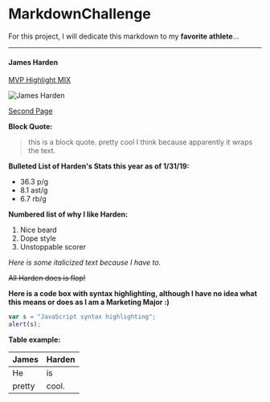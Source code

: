 # MarkdownChallenge
For this project, I will dedicate this markdown to my **favorite athlete**...
***
#### James Harden




[MVP Highlight MIX](https://www.youtube.com/watch?v=1RwQfrPzBQ4)

![James Harden](https://s.yimg.com/ny/api/res/1.2/i3_Lq7lttss_IJBm3q.vvg--~A/YXBwaWQ9aGlnaGxhbmRlcjtzbT0xO3c9ODAw/http://media.zenfs.com/en/homerun/feed_manager_auto_publish_494/feef3e00844e07273b5bbaf714c070a7)

[Second Page](Page2.md)


**Block Quote:**
> this is a block quote. pretty cool I think because apparently it wraps the text.

**Bulleted List of Harden's Stats this year as of 1/31/19:**
* 36.3 p/g
* 8.1 ast/g
* 6.7 rb/g

**Numbered list of why I like Harden:**
1. Nice beard
2. Dope style
3. Unstoppable scorer

*Here is some italicized text because I have to.*

~~All Harden does is flop!~~

**Here is a code box with syntax highlighting, although I have no idea what this means or does as I am a Marketing Major :)**
```javascript
var s = "JavaScript syntax highlighting";
alert(s);
```

**Table example:**

| James    | Harden |
| ----------- | ----------- |
| He      | is       |
| pretty   | cool.        |
